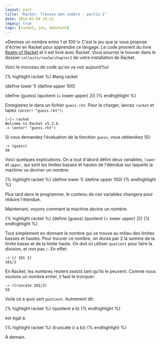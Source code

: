 ```yaml
---
layout: post
title: "Racket: Trouves mon nombre - partie 1"
date: 2014-01-04 19:12
legacy: true
tags: [racket, jeu, débutant]
---
```




«Devines un nombre entre 1 et 100 !» C'est le jeu que je vous propose
d'écrire en Racket pour apprendre ce langage.
Le code provient du livre [Realm of Racket](http://realmofracket.com/)
et il est livré avec Racket. Vous pourrez le trouver dans le dossier
`collects/realm/chapter2` de votre installation de Racket.

<!-- more -->

Voici le morceau de code qu'on va voir aujourd'hui:

{% highlight racket %}
#lang racket

(define lower 1)
(define upper 100)

(define (guess)
  (quotient (+ lower upper) 2))
{% endhighlight %}

Enregistrez le dans un fichier `guess.rkt`. Pour le charger, lancez `racket`
et tapez `(enter! "guess.rkt")`:

    [~]⇒ racket
    Welcome to Racket v5.3.6.
    -> (enter! "guess.rkt")

Si vous demandez l'évaluation de la fonction `guess`, vous obtiendrez 50:

    -> (guess)
    50

Voici quelques explications. On a tout d'abord défini deux variables,
`lower` et `upper`, qui sont les limites basses et hautes de l'étendue
sur laquelle la machine va *deviner* un nombre:

{% highlight racket %}
(define lower 1)
(define upper 100)
{% endhighlight %}

Plus tard dans le programme, le contenu de ces variables changera pour
réduire l'étendue.

Maintenant, voyons comment la machine *devine* un nombre:

{% highlight racket %}
(define (guess)
  (quotient (+ lower upper) 2))
{% endhighlight %}

Tout simplement en donnant le nombre qui se trouve au milieu des limites
basses et hautes. Pour trouver ce nombre, on divise par 2 la somme de la limite
basse et de la limite haute. On doit ici utiliser `quotient` pour faire
la division, et non pas `/`. En effet:

    -> (/ 101 2)
    101/2

En Racket, les nombres restent *exacts* tant qu'ils le peuvent. Comme nous
voulons un nombre entier, il faut le tronquer:

    -> (truncate 101/2)
    50

Voilà ce à quoi sert `quotient`. Autrement dit:

{% highlight racket %}
(quotient a b)
{% endhighlight %}

est égal à:

{% highlight racket %}
(truncate (/ a b))
{% endhighlight %}



À demain.




